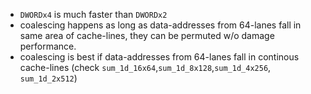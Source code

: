 

- `DWORDx4` is much faster than `DWORDx2`
- coalescing happens as long as data-addresses from 64-lanes fall in same area of cache-lines, they can be permuted w/o damage performance.
- coalescing is best if data-addresses from 64-lanes fall in continous cache-lines (check `sum_1d_16x64`,`sum_1d_8x128`,`sum_1d_4x256`, `sum_1d_2x512`)